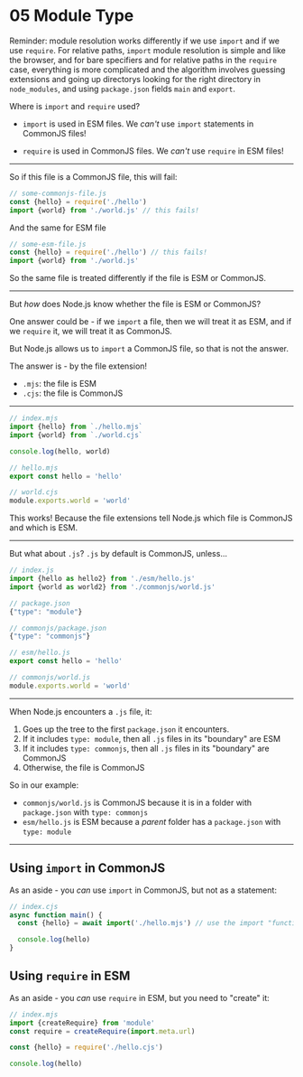# 05 Module Type

Reminder: module resolution works differently if we use `import` and if we use `require`.
For relative paths, `import` module resolution is simple and like the browser,
and for bare specifiers and for relative paths in the `require` case,
everything is more complicated and the algorithm involves guessing extensions and going up
directorys looking for the right directory in `node_modules`, and using `package.json` fields `main` and `export`.

Where is `import` and `require` used?

- `import` is used in ESM files. We _can't_ use `import` statements in CommonJS files!

- `require` is used in CommonJS files. We _can't_ use `require` in ESM files!

---

So if this file is a CommonJS file, this will fail:

```js
// some-commonjs-file.js
const {hello} = require('./hello')
import {world} from './world.js' // this fails!
```

And the same for ESM file

```js
// some-esm-file.js
const {hello} = require('./hello') // this fails!
import {world} from './world.js'
```

So the same file is treated differently if the file is ESM or CommonJS.

---

But _how_ does Node.js know whether the file is ESM or CommonJS?

One answer could be - if we `import` a file, then we will treat it as ESM, and if we `require` it, we will
treat it as CommonJS.

But Node.js allows us to `import` a CommonJS file, so that is not the answer.

The answer is - by the file extension!

- `.mjs`: the file is ESM
- `.cjs`: the file is CommonJS

---

```js
// index.mjs
import {hello} from `./hello.mjs`
import {world} from `./world.cjs`

console.log(hello, world)

// hello.mjs
export const hello = 'hello'

// world.cjs
module.exports.world = 'world'
```

This works! Because the file extensions tell Node.js which file is CommonJS and which is ESM.

---

But what about `.js`? `.js` by default is CommonJS, unless...

```js
// index.js
import {hello as hello2} from './esm/hello.js'
import {world as world2} from './commonjs/world.js'

// package.json
{"type": "module"}

// commonjs/package.json
{"type": "commonjs"}

// esm/hello.js
export const hello = 'hello'

// commonjs/world.js
module.exports.world = 'world'
```

---

When Node.js encounters a `.js` file, it:

1. Goes up the tree to the first `package.json` it encounters.
1. If it includes `type: module`, then all `.js` files in its "boundary" are ESM
1. If it includes `type: commonjs`, then all `.js` files in its "boundary" are CommonJS
1. Otherwise, the file is CommonJS

So in our example:

- `commonjs/world.js` is CommonJS because it is in a folder with `package.json` with `type: commonjs`
- `esm/hello.js` is ESM because a _parent_ folder has a `package.json` with `type: module`

---

## Using `import` in CommonJS

As an aside - you _can_ use `import` in CommonJS, but not as a statement:

```js
// index.cjs
async function main() {
  const {hello} = await import('./hello.mjs') // use the import "function"

  console.log(hello)
}
```

## Using `require` in ESM

As an aside - you _can_ use `require` in ESM, but you need to "create" it:

```js
// index.mjs
import {createRequire} from 'module'
const require = createRequire(import.meta.url)

const {hello} = require('./hello.cjs')

console.log(hello)
```
